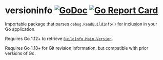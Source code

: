 # versioninfo [![GoDoc](https://godoc.org/github.com/carlmjohnson/versioninfo?status.svg)](https://godoc.org/github.com/carlmjohnson/versioninfo) [![Go Report Card](https://goreportcard.com/badge/github.com/carlmjohnson/versioninfo)](https://goreportcard.com/report/github.com/carlmjohnson/versioninfo)

Importable package that parses `debug.ReadBuildInfo()` for inclusion in your Go application.

Requires Go 1.12+ to retrieve [`BuildInfo.Main.Version`](https://pkg.go.dev/runtime/debug#BuildInfo).

Requires Go 1.18+ for Git revision information, but compatible with prior versions of Go.

